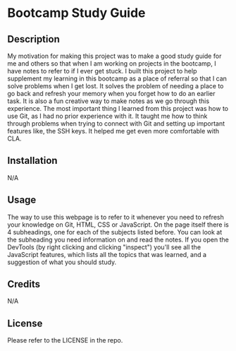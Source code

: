 # Bootcamp Study Guide

## Description

My motivation for making this project was to make a good study guide for me and others so that when I am working on projects in the bootcamp, I have notes to refer to if I ever get stuck. I built this project to help supplement my learning in this bootcamp as a place of referral so that I can solve problems when I get lost. It solves the problem of needing a place to go back and refresh your memory when you forget how to do an earlier task. It is also a fun creative way to make notes as we go through this experience. The most important thing I learned from this project was how to use Git, as I had no prior experience with it. It taught me how to think through problems when trying to connect with Git and setting up important features like, the SSH keys. It helped me get even more comfortable with CLA. 


## Installation

N/A

## Usage

The way to use this webpage is to refer to it whenever you need to refresh your knowledge on Git, HTML, CSS or JavaScript. On the page itself there is 4 subheadings, one for each of the subjects listed before. You can look at the subheading you need information on and read the notes. If you open the DevTools (by right clicking and clicking "inspect") you'll see all the JavaScript features, which lists all the topics that was learned, and a suggestion of what you should study.


## Credits

N/A

## License

Please refer to the LICENSE in the repo.
